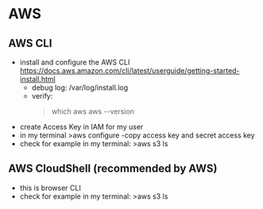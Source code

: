 # AWS

## AWS CLI
- install and configure the AWS CLI
https://docs.aws.amazon.com/cli/latest/userguide/getting-started-install.html 
    - debug log: /var/log/install.log
    - verify:
        > which aws
        > aws --version
- create Access Key in IAM for my user
- in my terminal >aws configure -copy access key and secret access key
- check for example in my terminal: >aws s3 ls

## AWS CloudShell (recommended by AWS)
- this is browser CLI
- check for example in my terminal: >aws s3 ls

